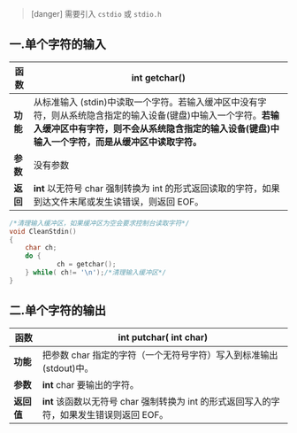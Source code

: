 >[danger] 需要引入 `cstdio` 或 `stdio.h`

## 一.单个字符的输入

| 	**函数** | **int** getchar()                                            |
| -------- | ------------------------------------------------------------ |
| 	**功能** | 从标准输入 (stdin)中读取一个字符。若输入缓冲区中没有字符，则从系统隐含指定的输入设备(键盘)中输入一个字符。**若输入缓冲区中有字符，则不会从系统隐含指定的输入设备(键盘)中输入一个字符，而是从缓冲区中读取字符。** |
| 	**参数** | 没有参数                                                     |
| 	**返回** | **int**   以无符号 char 强制转换为 int 的形式返回读取的字符，如果到达文件末尾或发生读错误，则返回 EOF。 |

```c++
/*清理输入缓冲区，如果缓冲区为空会要求控制台读取字符*/
void CleanStdin()
{
	char ch;
	do {
			ch = getchar();
	} while( ch!= '\n');/*清理输入缓冲区*/
}
```

## 二.单个字符的输出

| 	**函数**       | **int** putchar( **int**  char)                                           |
| 	---------- | ------------------------------------------------------------ |
| 	**功能**   | 把参数 char 指定的字符（一个无符号字符）写入到标准输出(stdout)中。 |
| 	**参数**   | **int** char   要输出的字符。                                |
| 	**返回值** | **int**  该函数以无符号 char 强制转换为 int 的形式返回写入的字符，如果发生错误则返回 EOF。 |

